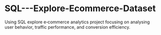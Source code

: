# SQL---Explore-Ecommerce-Dataset
Using SQL explore e‑commerce analytics project focusing on analysing user behavior, traffic performance, and conversion efficiency. 

